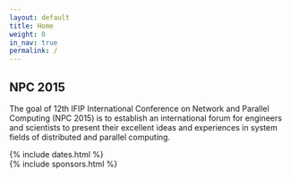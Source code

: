 ```yaml
---
layout: default
title: Home
weight: 0
in_nav: true
permalink: /
---
```


<div class="row">
  <div class="col-md-7">
    <h2>NPC 2015</h2>
    <p>
      The goal of 12th IFIP International Conference on Network and Parallel Computing (NPC 2015) is to establish an international forum for engineers and scientists to present their excellent ideas and experiences in system fields of distributed and parallel computing.
    </p>
    {% include dates.html %}
  </div>
  <div class="col-md-5 col-sm-1">
    {% include sponsors.html %}
  </div>
</div>

